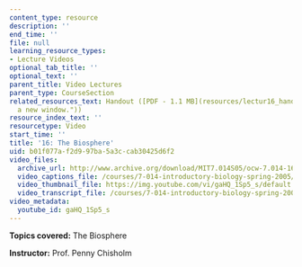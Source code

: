 ```yaml
---
content_type: resource
description: ''
end_time: ''
file: null
learning_resource_types:
- Lecture Videos
optional_tab_title: ''
optional_text: ''
parent_title: Video Lectures
parent_type: CourseSection
related_resources_text: Handout ([PDF - 1.1 MB](resources/lectur16_handout "Open in
  a new window."))
resource_index_text: ''
resourcetype: Video
start_time: ''
title: '16: The Biosphere'
uid: b01f077a-f2d9-97ba-5a3c-cab30425d6f2
video_files:
  archive_url: http://www.archive.org/download/MIT7.014S05/ocw-7.014-16-11mar05-220k.mp4
  video_captions_file: /courses/7-014-introductory-biology-spring-2005/4e5ce1d82f74587bbe2c3357b28f6ddd_gaHQ_1Sp5_s.vtt
  video_thumbnail_file: https://img.youtube.com/vi/gaHQ_1Sp5_s/default.jpg
  video_transcript_file: /courses/7-014-introductory-biology-spring-2005/57cb0f43f71e798a134244240f4915f8_gaHQ_1Sp5_s.pdf
video_metadata:
  youtube_id: gaHQ_1Sp5_s
---
```


**Topics covered:** The Biosphere  
  
**Instructor:** Prof. Penny Chisholm



